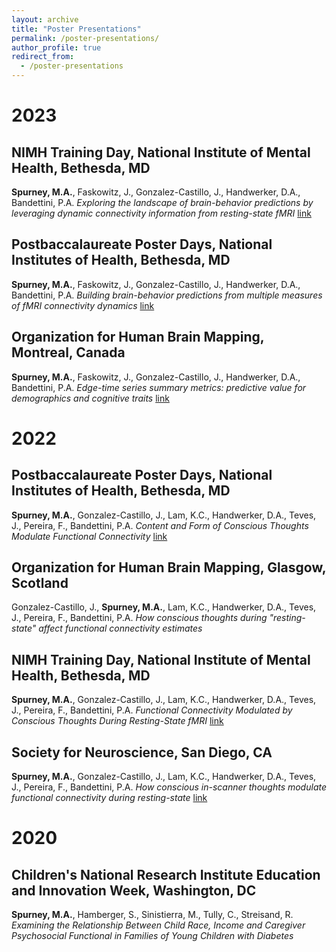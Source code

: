 ```yaml
---
layout: archive
title: "Poster Presentations"
permalink: /poster-presentations/
author_profile: true
redirect_from:
  - /poster-presentations
---
```


# 2023
## NIMH Training Day, National Institute of Mental Health, Bethesda, MD
**Spurney, M.A.**, Faskowitz, J., Gonzalez-Castillo, J., Handwerker, D.A., Bandettini, P.A. 
*Exploring the landscape of brain-behavior predictions by leveraging dynamic connectivity information from resting-state fMRI* [link](../files/TraineeDayPoster23.pdf)

## Postbaccalaureate Poster Days, National Institutes of Health, Bethesda, MD
**Spurney, M.A.**, Faskowitz, J., Gonzalez-Castillo, J., Handwerker, D.A., Bandettini, P.A. 
*Building brain-behavior predictions from multiple measures of fMRI connectivity dynamics*
[link](../files/PosterDay_2023_final.pdf)

## Organization for Human Brain Mapping, Montreal, Canada
**Spurney, M.A.**, Faskowitz, J., Gonzalez-Castillo, J., Handwerker, D.A., Bandettini, P.A.
*Edge-time series summary metrics: predictive value for demographics and cognitive traits*
[link](../files/OHBM23_Poster_FINAL.pdf)

# 2022
## Postbaccalaureate Poster Days, National Institutes of Health, Bethesda, MD
**Spurney, M.A.**, Gonzalez-Castillo, J., Lam, K.C., Handwerker, D.A., Teves, J., Pereira, F., Bandettini, P.A.
*Content and Form of Conscious Thoughts Modulate Functional Connectivity*
[link](../files/PosterDay2022.pdf)

## Organization for Human Brain Mapping, Glasgow, Scotland
Gonzalez-Castillo, J., **Spurney, M.A.**, Lam, K.C., Handwerker, D.A., Teves, J., Pereira, F., Bandettini, P.A.
*How conscious thoughts during "resting-state" affect functional connectivity estimates*

## NIMH Training Day, National Institute of Mental Health, Bethesda, MD
**Spurney, M.A.**, Gonzalez-Castillo, J., Lam, K.C., Handwerker, D.A., Teves, J., Pereira, F., Bandettini, P.A.
*Functional Connectivity Modulated by Conscious Thoughts During Resting-State fMRI*
[link](../files/TraineeDay22_Poster.pdf)

## Society for Neuroscience, San Diego, CA
**Spurney, M.A.**, Gonzalez-Castillo, J., Lam, K.C., Handwerker, D.A., Teves, J., Pereira, F., Bandettini, P.A.
*How conscious in-scanner thoughts modulate functional connectivity during resting-state*
[link](../files/SFN_Poster_2022.pdf)

# 2020
## Children's National Research Institute Education and Innovation Week, Washington, DC
**Spurney, M.A.**, Hamberger, S., Sinistierra, M., Tully, C., Streisand, R.
*Examining the Relationship Between Child Race, Income and Caregiver Psychosocial Functional in Families of Young Children with Diabetes*
